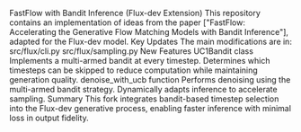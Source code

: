 FastFlow with Bandit Inference (Flux-dev Extension)
This repository contains an implementation of ideas from the paper ["FastFlow: Accelerating the Generative Flow Matching Models with Bandit Inference"], adapted for the Flux-dev model.
Key Updates
The main modifications are in:
src/flux/cli.py
src/flux/sampling.py
New Features
UC1Bandit class
Implements a multi-armed bandit at every timestep.
Determines which timesteps can be skipped to reduce computation while maintaining generation quality.
denoise_with_ucb function
Performs denoising using the multi-armed bandit strategy.
Dynamically adapts inference to accelerate sampling.
Summary
This fork integrates bandit-based timestep selection into the Flux-dev generative process, enabling faster inference with minimal loss in output fidelity.
